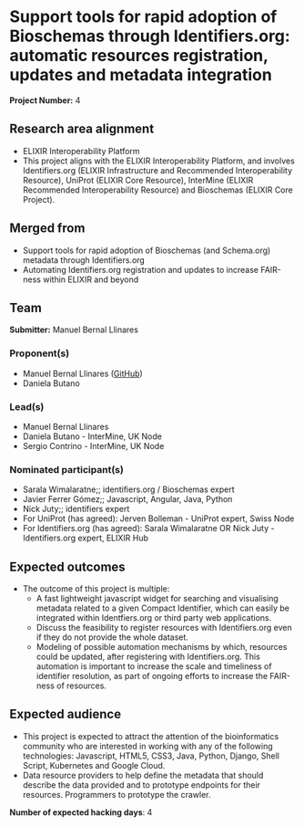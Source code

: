 # Support tools for rapid adoption of Bioschemas through Identifiers.org: automatic resources registration, updates and metadata integration

**Project Number:** 4

## Research area alignment

- ELIXIR Interoperability Platform
- This project aligns with the ELIXIR Interoperability Platform, and involves Identifiers.org (ELIXIR Infrastructure and Recommended Interoperability Resource), UniProt (ELIXIR Core Resource), InterMine (ELIXIR Recommended Interoperability Resource) and Bioschemas (ELIXIR Core Project).

## Merged from

- Support tools for rapid adoption of Bioschemas (and Schema.org) metadata through Identifiers.org
- Automating Identifiers.org registration and updates to increase FAIR-ness within ELIXIR and beyond

## Team

**Submitter:** Manuel Bernal Llinares

### Proponent(s)

- Manuel Bernal Llinares ([GitHub](https://github.com/mbdebian))
- Daniela Butano

### Lead(s)

- Manuel Bernal Llinares
- Daniela Butano - InterMine, UK Node
- Sergio Contrino - InterMine, UK Node

### Nominated participant(s)

- Sarala Wimalaratne;; identifiers.org / Bioschemas expert
- Javier Ferrer Gómez;; Javascript, Angular, Java, Python
- Nick Juty;; identifiers expert
- For UniProt (has agreed): Jerven Bolleman - UniProt expert, Swiss Node
- For Identifiers.org (has agreed): Sarala Wimalaratne OR Nick Juty - Identifiers.org expert, ELIXIR Hub

## Expected outcomes

- The outcome of this project is multiple:
    - A fast lightweight javascript widget for searching and visualising metadata related to a given Compact Identifier, which can easily be integrated within Identfiers.org or third party web applications.
    - Discuss the feasibility to register resources with Identifiers.org even if they do not provide the whole dataset.
    - Modeling of possible automation mechanisms by which, resources could be updated, after registering with Identifiers.org. This automation is important to increase the scale and timeliness of identifier resolution, as part of ongoing efforts to increase the FAIR-ness of resources.

## Expected audience

- This project is expected to attract the attention of the bioinformatics community who are interested in working with any of the following technologies: Javascript, HTML5, CSS3, Java, Python, Django, Shell Script, Kubernetes and Google Cloud.
- Data resource providers to help define the metadata that should describe the data provided and to prototype endpoints for their resources. Programmers to prototype the crawler.

**Number of expected hacking days**: 4

